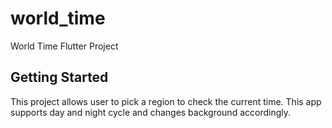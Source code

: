 # world_time

World Time Flutter Project

## Getting Started

This project allows user to pick a region to check the current time.
This app supports day and night cycle and changes background accordingly.

